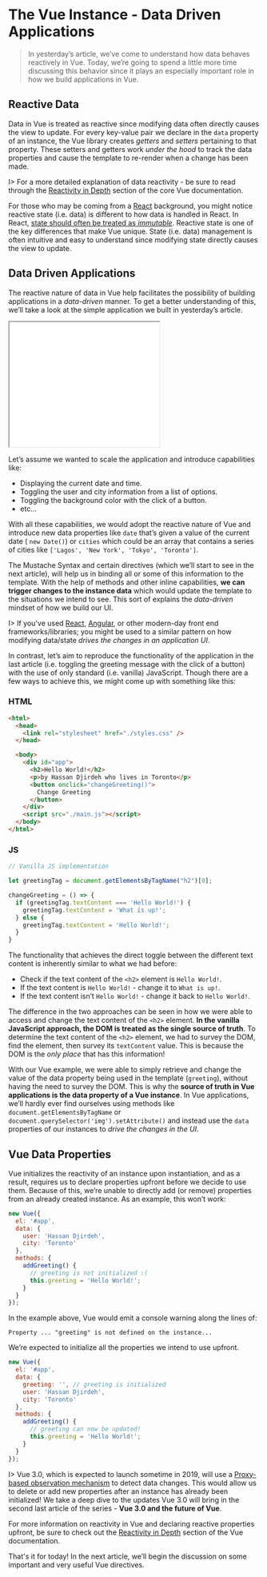 # The Vue Instance - Data Driven Applications

> In yesterday’s article, we’ve come to understand how data behaves reactively in Vue. Today, we’re going to spend a little more time discussing this behavior since it plays an especially important role in how we build applications in Vue.

## Reactive Data

Data in Vue is treated as reactive since modifying data often directly causes the view to update. For every key-value pair we declare in the `data` property of an instance, the Vue library creates _getters_ and _setters_ pertaining to that property. These setters and getters work _under the hood_ to track the data properties and cause the template to re-render when a change has been made.

I> For a more detailed explanation of data reactivity - be sure to read through the [Reactivity in Depth](https://vuejs.org/v2/guide/reactivity.html) section of the core Vue documentation.

For those who may be coming from a [React](https://reactjs.org/) background, you might notice reactive state (i.e. data) is different to how data is handled in React. In React, [state should often be treated as _immutable_](https://reactjs.org/docs/react-component.html#state). Reactive state is one of the key differences that make Vue unique. State (i.e. data) management is often intuitive and easy to understand since modifying state directly causes the view to update.

## Data Driven Applications

The reactive nature of data in Vue help facilitates the possibility of building applications in a _data-driven_ manner. To get a better understanding of this, we’ll take a look at the simple application we built in yesterday’s article.

<iframe src='../day-02/src/simple-data-change-example/index.html'
        height="250"
        scrolling="no"
         >
</iframe>

Let’s assume we wanted to scale the application and introduce capabilities like:

-   Displaying the current date and time.
-   Toggling the user and city information from a list of options.
-   Toggling the background color with the click of a button.
-   etc...

With all these capabilities, we would adopt the reactive nature of Vue and introduce new data properties like `date` that’s given a value of the current date ( `new Date()`)  or `cities` which could be an array that contains a series of cities like `['Lagos', 'New York', 'Tokyo', 'Toronto']`.

The Mustache Syntax and certain directives (which we’ll start to see in the next article), will help us in binding all or some of this information to the template. With the help of methods and other inline capabilities, **we can trigger changes to the instance data** which would update the template to the situations we intend to see. This sort of explains the _data-driven_ mindset of how we build our UI.

I> If you've used [React](https://reactjs.org), [Angular](https://angular.io/), or other modern-day front end frameworks/libraries; you might be used to a similar pattern on how modifying data/state _drives the changes in an application UI_.

In contrast, let’s aim to reproduce the functionality of the application in the last article (i.e. toggling the greeting message with the click of a button) with the use of only standard (i.e. vanilla) JavaScript. Though there are a few ways to achieve this, we might come up with something like this:

### HTML

```html
<html>
  <head>
    <link rel="stylesheet" href="./styles.css" />
  </head>

  <body>
    <div id="app">
      <h2>Hello World!</h2>
      <p>by Hassan Djirdeh who lives in Toronto</p>
      <button onclick="changeGreeting()">
        Change Greeting
      </button>
    </div>
    <script src="./main.js"></script>
  </body>
</html>
```

### JS

```javascript
// Vanilla JS implementation

let greetingTag = document.getElementsByTagName("h2")[0];

changeGreeting = () => {
  if (greetingTag.textContent === 'Hello World!') {
    greetingTag.textContent = 'What is up!';
  } else {
    greetingTag.textContent = 'Hello World!';
  }
}
```

The functionality that achieves the direct toggle between the different text content is inherently similar to what we had before:

-   Check if the text content of the `<h2>` element is `Hello World!`.
-   If the text content is `Hello World!` - change it to `What is up!`.
-   If the text content isn’t `Hello World!` - change it back to `Hello World!`.

The difference in the two approaches can be seen in how we were able to access and change the text content of the `<h2>` element. **In the vanilla JavaScript approach, the DOM is treated as the single source of truth**. To determine the text content of the `<h2>` element, we had to survey the DOM, find the element, then survey its `textContent` value. This is because the DOM is the _only place_ that has this information!

With our Vue example, we were able to simply retrieve and change the value of the data property being used in the template (`greeting`), without having the need to survey the DOM. This is why the **source of truth in Vue applications is the data property of a Vue instance**. In Vue applications, we’ll hardly ever find ourselves using methods like `document.getElementsByTagName` or `document.querySelector('img').setAttribute()` and instead use the `data` properties of our instances to _drive the changes in the UI_.

## Vue Data Properties

Vue initializes the reactivity of an instance upon instantiation, and as a result, requires us to declare properties upfront before we decide to use them. Because of this, we’re unable to directly add (or remove) properties from an already created instance. As an example, this won’t work:

```javascript
new Vue({
  el: '#app',
  data: {
    user: 'Hassan Djirdeh',
    city: 'Toronto'
  },
  methods: {
    addGreeting() {
      // greeting is not initialized :(
      this.greeting = 'Hello World!';
    }
  }
});
```

In the example above, Vue would emit a console warning along the lines of:

```shell
Property ... "greeting" is not defined on the instance...
```

We’re expected to initialize all the properties we intend to use upfront.

```javascript
new Vue({
  el: '#app',
  data: {
    greeting: '', // greeting is initialized
    user: 'Hassan Djirdeh',
    city: 'Toronto'
  },
  methods: {
    addGreeting() {
      // greeting can now be updated!
      this.greeting = 'Hello World!';
    }
  }
});
```

I> Vue 3.0, which is expected to launch sometime in 2019, will use a [Proxy-based observation mechanism](https://developer.mozilla.org/en-US/docs/Web/JavaScript/Reference/Global_Objects/Proxy) to detect data changes. This would allow us to delete or add new properties after an instance has already been initialized! We take a deep dive to the updates Vue 3.0 will bring in the second last article of the series - **Vue 3.0 and the future of Vue**.

For more information on reactivity in Vue and declaring reactive properties upfront, be sure to check out the [Reactivity in Depth](https://vuejs.org/v2/guide/reactivity.html) section of the Vue documentation.

That's it for today! In the next article, we’ll begin the discussion on some important and very useful Vue directives.
